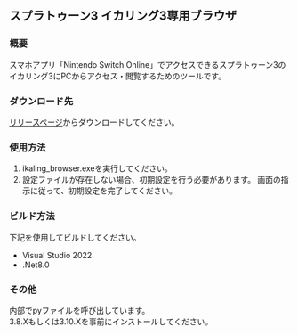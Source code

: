 ## スプラトゥーン3 イカリング3専用ブラウザ

### 概要
スマホアプリ「Nintendo Switch Online」でアクセスできるスプラトゥーン3のイカリング3にPCからアクセス・閲覧するためのツールです。

### ダウンロード先
[リリースページ](https://github.com/Mikimini9627/ikaling_browser/releases/tag/main)からダウンロードしてください。

### 使用方法
1. ikaling_browser.exeを実行してください。
2. 設定ファイルが存在しない場合、初期設定を行う必要があります。
	画面の指示に従って、初期設定を完了してください。

### ビルド方法
下記を使用してビルドしてください。
- Visual Studio 2022
- .Net8.0

### その他
内部でpyファイルを呼び出しています。  
3.8.Xもしくは3.10.Xを事前にインストールしてください。

